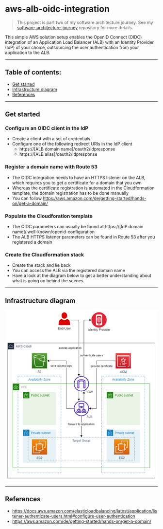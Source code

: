 # aws-alb-oidc-integration

> This project is part two of my software architecture journey. See my [software-architecture-journey](https://github.com/mykingdomforapawn/software-architecture-journey) repository for more details.

This simple AWS solution setup enables the OpenID Connect (OIDC) integration of an Application Load Balancer (ALB) with an Identity Provider (IdP) of your choice, outsourcing the user authentication from your application to the ALB.

---

## Table of contents:

- [Get started](#get-started)
- [Infrastructure diagram](#infrastructure-diagram)
- [References](#references)

---

## Get started

### Configure an OIDC client in the IdP
- Create a client with a set of credentials
- Configure one of the following redirect URIs in the IdP client
    - https://[ALB domain name]/oauth2/idpresponse
    - https://[ALB alias]/oauth2/idpresponse

### Register a domain name with Route 53
- The OIDC integration needs to have an HTTPS listener on the ALB, which requires you to get a certificate for a domain that you own
- Whereas the certificate registration is automated in the Cloudformation template, the domain registration has to be done manually
- You can follow https://aws.amazon.com/de/getting-started/hands-on/get-a-domain/

### Populate the Cloudforation template
- The OIDC parameters can usually be found at https://[IdP domain name]/.well-known/openid-configuration
- The ALB HTTPS listener parameters can be found in Route 53 after you registered a domain

### Create the Cloudformation stack
- Create the stack and lie back
- You can access the ALB via the registered domain name
- Have a look at the diagram below to get a better understanding about what is going on behind the scenes

---

## Infrastructure diagram

![Diagram](diagram.drawio.png)

---

## References
- https://docs.aws.amazon.com/elasticloadbalancing/latest/application/listener-authenticate-users.html#configure-user-authentication
- https://aws.amazon.com/de/getting-started/hands-on/get-a-domain/
